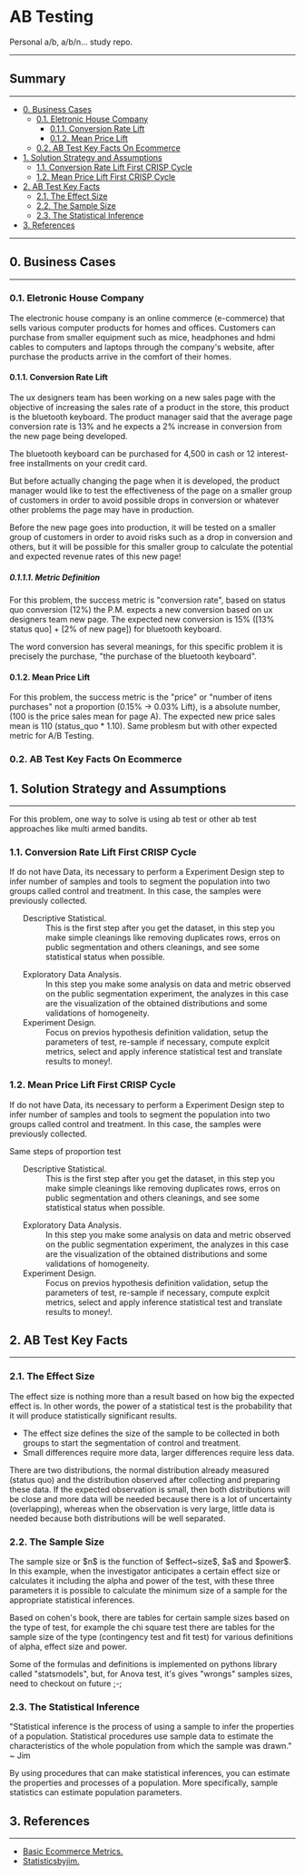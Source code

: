 # AB Testing
Personal a/b, a/b/n... study repo.

<hr>

<h2>Summary</h2>
<hr>

- [0. Business Cases](#0-business-cases)
  - [0.1. Eletronic House Company](#01-eletronic-house-company)
    - [0.1.1. Conversion Rate Lift](#011-conversion-rate-lift)
    - [0.1.2. Mean Price Lift](#012-mean-price-lift)
  - [0.2. AB Test Key Facts On Ecommerce](#02-ab-test-key-facts-on-ecommerce)
- [1. Solution Strategy and Assumptions](#1-solution-strategy-and-assumptions)
  - [1.1. Conversion Rate Lift First CRISP Cycle](#11-conversion-rate-lift-first-crisp-cycle)
  - [1.2. Mean Price Lift First CRISP Cycle](#12-mean-price-lift-first-crisp-cycle)
- [2. AB Test Key Facts](#2-ab-test-key-facts)
  - [2.1. The Effect Size](#21-the-effect-size)
  - [2.2. The Sample Size](#22-the-sample-size)
  - [2.3. The Statistical Inference](#23-the-statistical-inference)
- [3. References](#3-references)

---

<h2>0. Business Cases</h2>
<hr>

<h3>0.1. Eletronic House Company</h3>
<p>The electronic house company is an online commerce (e-commerce) that sells various computer products for homes and offices. Customers can purchase from smaller equipment such as mice, headphones and hdmi cables to computers and laptops through the company's website, after purchase the products arrive in the comfort of their homes.</p>

<h4>0.1.1. Conversion Rate Lift</h4>
<p>The ux designers team has been working on a new sales page with the objective of increasing the sales rate of a product in the store, this product is the bluetooth keyboard. The product manager said that the average page conversion rate is 13% and he expects a 2% increase in conversion from the new page being developed.</p>
<p>The bluetooth keyboard can be purchased for 4,500 in cash or 12 interest-free installments on your credit card.</p>
<p>But before actually changing the page when it is developed, the product manager would like to test the effectiveness of the page on a smaller group of customers in order to avoid possible drops in conversion or whatever other problems the page may have in production.</p>
<p>Before the new page goes into production, it will be tested on a smaller group of customers in order to avoid risks such as a drop in conversion and others, but it will be possible for this smaller group to calculate the potential and expected revenue rates of this new page!</p>

<h5>0.1.1.1. Metric Definition</h5>
<p>For this problem, the success metric is "conversion rate", based on status quo conversion (12%) the P.M. expects a new conversion based on ux designers team new page. The expected new conversion is 15% ([13% status quo] + [2% of new page]) for bluetooth keyboard.</p>
<p>The word conversion has several meanings, for this specific problem it is precisely the purchase, "the purchase of the bluetooth keyboard".</p>

<h4>0.1.2. Mean Price Lift</h4>
<p>For this problem, the success metric is the "price" or "number of itens purchases" not a proportion (0.15% -> 0.03% Lift), is a absolute number, (100 is the price sales mean for page A). The expected new price sales mean is 110 (status_quo * 1.10). Same problesm but with other expected metric for A/B Testing.</p>

<h3>0.2. AB Test Key Facts On Ecommerce</h3>
<p></p>


<h2>1. Solution Strategy and Assumptions</h2>
<hr>

<p>For this problem, one way to solve is using ab test or other ab test approaches like multi armed bandits.</p>

<h3>1.1. Conversion Rate Lift First CRISP Cycle</h3>
<p>If do not have Data, its necessary to perform a Experiment Design step to infer number of samples and tools to segment the population into two groups called control and treatment. In this case, the samples were previously collected.</p>

<ul>
  <dl>
    <dt>Descriptive Statistical.</dt>
      <dd>This is the first step after you get the dataset, in this step you make simple cleanings like removing duplicates rows, erros on public segmentation and others cleanings, and see some statistical status when possible.</p>
    <dt>Exploratory Data Analysis.</dt>
      <dd>In this step you make some analysis on data and metric observed on the public segmentation experiment, the analyzes in this case are the visualization of the obtained distributions and some validations of homogeneity.</dt>
    <dt>Experiment Design.</dt>
      <dd>Focus on previos hypothesis definition validation, setup the parameters of test, re-sample if necessary, compute explcit metrics, select and apply inference statistical test and translate results to money!.</dd>
  </dl>
</ul>

<p></p>

<h3>1.2. Mean Price Lift First CRISP Cycle</h3>
<p>If do not have Data, its necessary to perform a Experiment Design step to infer number of samples and tools to segment the population into two groups called control and treatment. In this case, the samples were previously collected.</p>
<p>Same steps of proportion test</p>

<ul>
  <dl>
    <dt>Descriptive Statistical.</dt>
      <dd>This is the first step after you get the dataset, in this step you make simple cleanings like removing duplicates rows, erros on public segmentation and others cleanings, and see some statistical status when possible.</p>
    <dt>Exploratory Data Analysis.</dt>
      <dd>In this step you make some analysis on data and metric observed on the public segmentation experiment, the analyzes in this case are the visualization of the obtained distributions and some validations of homogeneity.</dt>
    <dt>Experiment Design.</dt>
      <dd>Focus on previos hypothesis definition validation, setup the parameters of test, re-sample if necessary, compute explcit metrics, select and apply inference statistical test and translate results to money!.</dd>
  </dl>
</ul>


<h2>2. AB Test Key Facts</h2>
<hr>

<p></p>

<h3>2.1. The Effect Size</h3>
<p>The effect size is nothing more than a result based on how big the expected effect is. In other words, the power of a statistical test is the probability that it will produce statistically significant results.</p>

- The effect size defines the size of the sample to be collected in both groups to start the segmentation of control and treatment.
- Small differences require more data, larger differences require less data.

<p>There are two distributions, the normal distribution already measured (status quo) and the distribution observed after collecting and preparing these data. If the expected observation is small, then both distributions will be close and more data will be needed because there is a lot of uncertainty (overlapping), whereas when the observation is very large, little data is needed because both distributions will be well separated.</p>

<h3>2.2. The Sample Size</h3>
</p>The sample size or $n$ is the function of $effect~size$, $a$ and $power$. In this example, when the investigator anticipates a certain effect size or calculates it including the alpha and power of the test, with these three parameters it is possible to calculate the minimum size of a sample for the appropriate statistical inferences.</p>

<p>Based on cohen's book, there are tables for certain sample sizes based on the type of test, for example the chi square test there are tables for the sample size of the type (contingency test and fit test) for various definitions of alpha, effect size and power.</p>

<p>Some of the formulas and definitions is implemented on pythons library called "statsmodels", but, for Anova test, it's gives "wrongs" samples sizes, need to checkout on future ;-;</p>

<h3>2.3. The Statistical Inference</h3>
<p>"Statistical inference is the process of using a sample to infer the properties of a population. Statistical procedures use sample data to estimate the characteristics of the whole population from which the sample was drawn." ~ Jim</p>

<p>By using procedures that can make statistical inferences, you can estimate the properties and processes of a population. More specifically, sample statistics can estimate population parameters.</p>

<h2>3. References</h2>
<hr>

<p></p>

<ul>
  <li><a href="https://www.shopify.com/blog/basic-ecommerce-metrics">Basic Ecommerce Metrics.</a></li>
  <li><a href="https://statisticsbyjim.com/hypothesis-testing/statistical-inference/">Statisticsbyjim.</a></li>
</ul>
